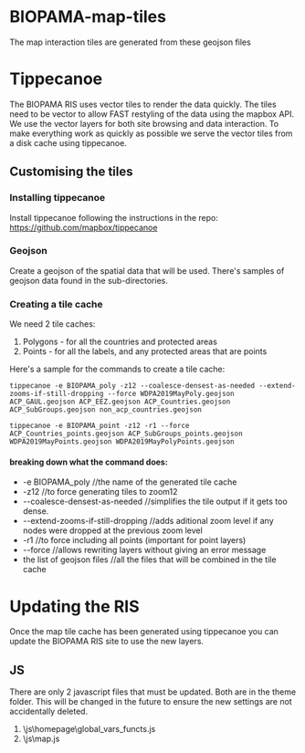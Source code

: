# BIOPAMA-map-tiles
The map interaction tiles are generated from these geojson files
# Tippecanoe
The BIOPAMA RIS uses vector tiles to render the data quickly. The tiles need to be vector to allow FAST restyling of the data using the mapbox API. We use the vector layers for both site browsing and data interaction.
To make everything work as quickly as possible we serve the vector tiles from a disk cache using tippecanoe.
## Customising the tiles
### Installing tippecanoe
Install tippecanoe following the instructions in the repo:
https://github.com/mapbox/tippecanoe
### Geojson
Create a geojson of the spatial data that will be used.
There's samples of geojson data found in the sub-directories.

### Creating a tile cache
We need 2 tile caches:
1. Polygons - for all the countries and protected areas
1. Points - for all the labels, and any protected areas that are points


Here's a sample for the commands to create a tile cache:

```tippecanoe -e BIOPAMA_poly -z12 --coalesce-densest-as-needed --extend-zooms-if-still-dropping --force WDPA2019MayPoly.geojson ACP_GAUL.geojson ACP_EEZ.geojson ACP_Countries.geojson ACP_SubGroups.geojson non_acp_countries.geojson```


```tippecanoe -e BIOPAMA_point -z12 -r1 --force ACP_Countries_points.geojson ACP_SubGroups_points.geojson WDPA2019MayPoints.geojson WDPA2019MayPolyPoints.geojson```

#### breaking down what the command does:
-  -e BIOPAMA_poly //the name of the generated tile cache
- -z12 //to force generating tiles to zoom12
- --coalesce-densest-as-needed //simplifies the tile output if it gets too dense.
- --extend-zooms-if-still-dropping //adds aditional zoom level if any nodes were dropped at the previous zoom level
- -r1 //to force including all points (important for point layers)
- --force //allows rewriting layers without giving an error message
- the list of geojson files //all the files that will be combined in the tile cache

# Updating the RIS
Once the map tile cache has been generated using tippecanoe you can update the BIOPAMA RIS site to use the new layers.
## JS
There are only 2 javascript files that must be updated. Both are in the theme folder. This will be changed in the future to ensure the new settings are not accidentally deleted.
1. \js\homepage\global_vars_functs.js
1. \js\map.js

